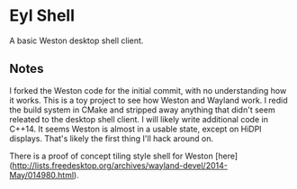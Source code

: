 # Eyl Shell

A basic Weston desktop shell client.

## Notes

I forked the Weston code for the initial commit, with no understanding how it
works. This is a toy project to see how Weston and Wayland work. I redid the
build system in CMake and stripped away anything that didn't seem releated to
the desktop shell client. I will likely write additional code in C++14. It seems
Weston is almost in a usable state, except on HiDPI displays. That's likely the
first thing I'll hack around on.

There is a proof of concept tiling style shell for Weston [here]
(http://lists.freedesktop.org/archives/wayland-devel/2014-May/014980.html).

